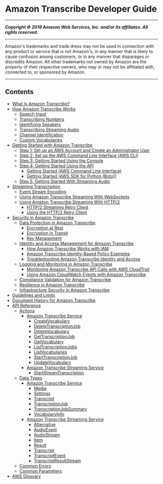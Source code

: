 # Amazon Transcribe Developer Guide

-----
*****Copyright &copy; 2019 Amazon Web Services, Inc. and/or its affiliates. All rights reserved.*****

-----
Amazon's trademarks and trade dress may not be used in 
     connection with any product or service that is not Amazon's, 
     in any manner that is likely to cause confusion among customers, 
     or in any manner that disparages or discredits Amazon. All other 
     trademarks not owned by Amazon are the property of their respective
     owners, who may or may not be affiliated with, connected to, or 
     sponsored by Amazon.

-----
## Contents
+ [What Is Amazon Transcribe?](what-is-transcribe.md)
+ [How Amazon Transcribe Works](how-it-works.md)
   + [Speech Input](input.md)
   + [Transcribing Numbers](how-numbers.md)
   + [Identifying Speakers](how-diarization.md)
   + [Transcribing Streaming Audio](how-streaming-transcription.md)
   + [Channel Identification](how-channel-id.md)
   + [Custom Vocabularies](how-vocabulary.md)
+ [Getting Started with Amazon Transcribe](getting-started.md)
   + [Step 1: Set up an AWS Account and Create an Administrator User](setting-up-asc.md)
   + [Step 2: Set up the AWS Command Line Interface (AWS CLI)](setup-asc-awscli.md)
   + [Step 3: Getting Started Using the Console](getting-started-asc-console.md)
   + [Step 4: Getting Started Using the API](getting-started-asc-api.md)
      + [Getting Started (AWS Command Line Interface)](getting-started-cli.md)
      + [Getting Started (AWS SDK for Python (Boto))](getting-started-python.md)
   + [Step 5: Getting Started With Streaming Audio](getting-started-streaming.md)
+ [Streaming Transcription](streaming.md)
   + [Event Stream Encoding](event-stream.md)
   + [Using Amazon Transcribe Streaming With WebSockets](websocket.md)
   + [Using Amazon Transcribe Streaming With HTTP/2](how-streaming.md)
      + [HTTP/2 Streaming Retry Client](streaming-client.md)
      + [Using the HTTP/2 Retry Client](retry-client-example.md)
+ [Security in Amazon Transcribe](security.md)
   + [Data Protection in Amazon Transcribe](data-protection.md)
      + [Encryption at Rest](encryption-at-rest.md)
      + [Encryption in Transit](encryption-in-transit.md)
      + [Key Management](key-management.md)
   + [Identity and Access Management for Amazon Transcribe](security-iam.md)
      + [How Amazon Transcribe Works with IAM](security_iam_service-with-iam.md)
      + [Amazon Transcribe Identity-Based Policy Examples](security_iam_id-based-policy-examples.md)
      + [Troubleshooting Amazon Transcribe Identity and Access](security_iam_troubleshoot.md)
   + [Logging and Monitoring in Amazon Transcribe](monitoring-transcribe.md)
      + [Monitoring Amazon Transcribe API Calls with AWS CloudTrail](monitoring-transcribe-cloud-trail.md)
      + [Using Amazon CloudWatch Events with Amazon Transcribe](cloud-watch-events.md)
   + [Compliance Validation for Amazon Transcribe](compliance.md)
   + [Resilience in Amazon Transcribe](disaster-recovery-resiliency.md)
   + [Infrastructure Security in Amazon Transcribe](infrastructure-security.md)
+ [Guidelines and Limits](limits-guidelines.md)
+ [Document History for Amazon Transcribe](doc-history.md)
+ [API Reference](API_Reference.md)
   + [Actions](API_Operations.md)
      + [Amazon Transcribe Service](API_Operations_Amazon_Transcribe_Service.md)
         + [CreateVocabulary](API_CreateVocabulary.md)
         + [DeleteTranscriptionJob](API_DeleteTranscriptionJob.md)
         + [DeleteVocabulary](API_DeleteVocabulary.md)
         + [GetTranscriptionJob](API_GetTranscriptionJob.md)
         + [GetVocabulary](API_GetVocabulary.md)
         + [ListTranscriptionJobs](API_ListTranscriptionJobs.md)
         + [ListVocabularies](API_ListVocabularies.md)
         + [StartTranscriptionJob](API_StartTranscriptionJob.md)
         + [UpdateVocabulary](API_UpdateVocabulary.md)
      + [Amazon Transcribe Streaming Service](API_Operations_Amazon_Transcribe_Streaming_Service.md)
         + [StartStreamTranscription](API_streaming_StartStreamTranscription.md)
   + [Data Types](API_Types.md)
      + [Amazon Transcribe Service](API_Types_Amazon_Transcribe_Service.md)
         + [Media](API_Media.md)
         + [Settings](API_Settings.md)
         + [Transcript](API_Transcript.md)
         + [TranscriptionJob](API_TranscriptionJob.md)
         + [TranscriptionJobSummary](API_TranscriptionJobSummary.md)
         + [VocabularyInfo](API_VocabularyInfo.md)
      + [Amazon Transcribe Streaming Service](API_Types_Amazon_Transcribe_Streaming_Service.md)
         + [Alternative](API_streaming_Alternative.md)
         + [AudioEvent](API_streaming_AudioEvent.md)
         + [AudioStream](API_streaming_AudioStream.md)
         + [Item](API_streaming_Item.md)
         + [Result](API_streaming_Result.md)
         + [Transcript](API_streaming_Transcript.md)
         + [TranscriptEvent](API_streaming_TranscriptEvent.md)
         + [TranscriptResultStream](API_streaming_TranscriptResultStream.md)
   + [Common Errors](CommonErrors.md)
   + [Common Parameters](CommonParameters.md)
+ [AWS Glossary](glossary.md)